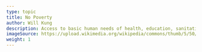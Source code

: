 ```yaml
---
type: topic
title: No Poverty
author: Will Kung
description: Access to basic human needs of health, education, sanitation
imageSource: https://upload.wikimedia.org/wikipedia/commons/thumb/5/50/Sustainable_Development_Goal_01NoPoverty.svg/1200px-Sustainable_Development_Goal_01NoPoverty.svg.png
weight: 1
---
```




